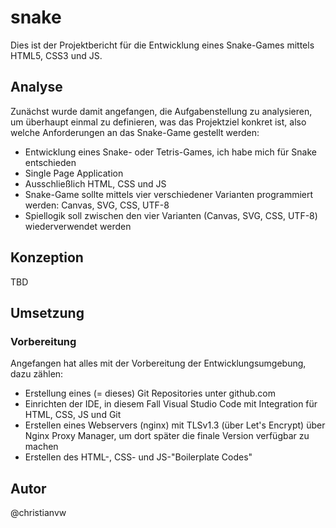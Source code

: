 # snake

Dies ist der Projektbericht für die Entwicklung eines Snake-Games mittels HTML5, CSS3 und JS.

## Analyse

Zunächst wurde damit angefangen, die Aufgabenstellung zu analysieren, um überhaupt einmal zu definieren, was das Projektziel konkret ist, also welche Anforderungen an das Snake-Game gestellt werden:

* Entwicklung eines Snake- oder Tetris-Games, ich habe mich für Snake entschieden
* Single Page Application
* Ausschließlich HTML, CSS und JS
* Snake-Game sollte mittels vier verschiedener Varianten programmiert werden: Canvas, SVG, CSS, UTF-8
* Spiellogik soll zwischen den vier Varianten (Canvas, SVG, CSS, UTF-8) wiederverwendet werden

## Konzeption

TBD

## Umsetzung

### Vorbereitung

Angefangen hat alles mit der Vorbereitung der Entwicklungsumgebung, dazu zählen:

* Erstellung eines (= dieses) Git Repositories unter github.com
* Einrichten der IDE, in diesem Fall Visual Studio Code mit Integration für HTML, CSS, JS und Git
* Erstellen eines Webservers (nginx) mit TLSv1.3 (über Let's Encrypt) über Nginx Proxy Manager, um dort später die finale Version verfügbar zu machen
* Erstellen des HTML-, CSS- und JS-"Boilerplate Codes"

## Autor

@christianvw